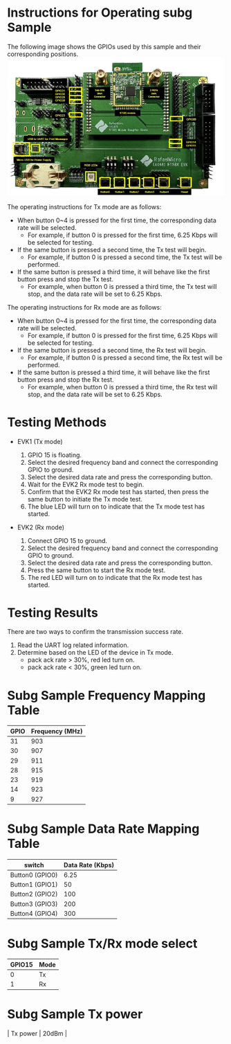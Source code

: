 # Instructions for Operating subg Sample

The following image shows the GPIOs used by this sample and their corresponding positions.
![image](subg-sample/img/rt581_evk.jpg)

The operating instructions for Tx mode are as follows:
- When button 0~4 is pressed for the first time, the corresponding data rate will be selected.
  + For example, if button 0 is pressed for the first time, 6.25 Kbps will be selected for testing.
- If the same button is pressed a second time, the Tx test will begin.
  + For example, if button 0 is pressed a second time, the Tx test will be performed.
- If the same button is pressed a third time, it will behave like the first button press and stop the Tx test.
  + For example, when button 0 is pressed a third time, the Tx test will stop, and the data rate will be set to 6.25 Kbps.

The operating instructions for Rx mode are as follows:
- When button 0~4 is pressed for the first time, the corresponding data rate will be selected.
  + For example, if button 0 is pressed for the first time, 6.25 Kbps will be selected for testing.
- If the same button is pressed a second time, the Rx test will begin.
  + For example, if button 0 is pressed a second time, the Rx test will be performed.
- If the same button is pressed a third time, it will behave like the first button press and stop the Rx test.
  + For example, when button 0 is pressed a third time, the Rx test will stop, and the data rate will be set to 6.25 Kbps.

# Testing Methods

* EVK1 (Tx mode)
    1. GPIO 15 is floating.
    2. Select the desired frequency band and connect the corresponding GPIO to ground.
    3. Select the desired data rate and press the corresponding button.
    4. Wait for the EVK2 Rx mode test to begin.
    5. Confirm that the EVK2 Rx mode test has started, then press the same button to initiate the Tx mode test.
    6. The blue LED will turn on to indicate that the Tx mode test has started.


* EVK2 (Rx mode)
    1. Connect GPIO 15 to ground.
    2. Select the desired frequency band and connect the corresponding GPIO to ground.
    3. Select the desired data rate and press the corresponding button.
    4. Press the same button to start the Rx mode test.
    5. The red LED will turn on to indicate that the Rx mode test has started.

# Testing Results 

There are two ways to confirm the transmission success rate.
1. Read the UART log related information.
2. Determine based on the LED of the device in Tx mode.
   - pack ack rate > 30%, red led turn on.
   - pack ack rate < 30%, green led turn on.



# Subg Sample Frequency Mapping Table

| GPIO  | Frequency (MHz) |
| ----- | --------------- |
|  31   |      903        |
|  30   |      907        |
|  29   |      911        |
|  28   |      915        |
|  23   |      919        |
|  14   |      923        |
|   9   |      927        |

# Subg Sample Data Rate Mapping Table

|       switch       | Data Rate (Kbps) |
| -----------------  | ---------------- |
|  Button0 (GPIO0)   |      6.25        |
|  Button1 (GPIO1)   |        50        |
|  Button2 (GPIO2)   |       100        |
|  Button3 (GPIO3)   |       200        |
|  Button4 (GPIO4)   |       300        |

# Subg Sample Tx/Rx mode select

| GPIO15  | Mode |
| -----   | -----|
|  0      |  Tx  |
|  1      |  Rx  |

# Subg Sample Tx power

| Tx power | 20dBm |
